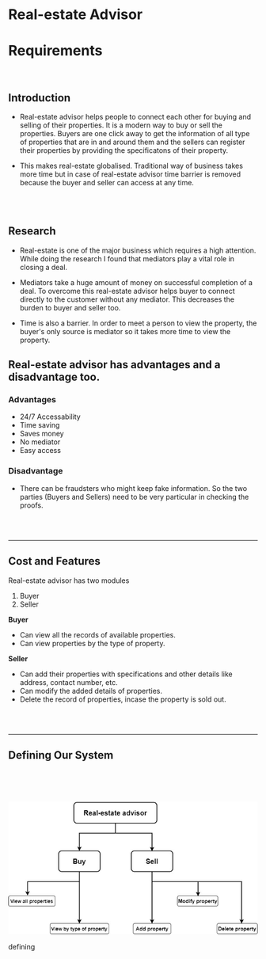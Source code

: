 # Real-estate Advisor

# Requirements
<br>

## Introduction

* Real-estate advisor helps people to connect each other for buying and selling of their properties. It is a modern way to buy or sell the properties. Buyers are one click away to get the information of all type of properties that are in and around them and the sellers can register their properties by providing the specificatons of their property.

* This makes real-estate globalised. Traditional way of business takes more time but in case of real-estate advisor time barrier is removed because the buyer and seller can access at any time.
<br>
<br>



## Research

 * Real-estate is one of the major business which requires a high attention. While doing the research I found that mediators play a vital role in closing a deal.

* Mediators take a huge amount of money on successful completion of a deal. To overcome this real-estate advisor helps buyer to connect directly to the customer without any mediator. This decreases the burden to buyer and seller too.

* Time is also a barrier. In order to meet a person to view the property, the buyer's only source is mediator so it takes more time to view the property.


## Real-estate advisor has advantages and a disadvantage too.

### Advantages 
* 24/7 Accessability
* Time saving
* Saves money
* No mediator
* Easy access

### Disadvantage
* There can be fraudsters who might keep fake information. So the two parties (Buyers and Sellers) need to be very particular in checking the proofs. 
<br>
<br>

---

## Cost and Features

Real-estate advisor has two modules <br>
1) Buyer
2) Seller

**Buyer**

* Can view all the records of available properties.
* Can view properties by the type of property.

**Seller**

* Can add their properties with specifications and other details like address, contact number, etc.
* Can modify the added details of properties.
* Delete the record of properties, incase the property is sold out.
<br>
<br>

---

## Defining Our System
<br>
<br>
<br>

![DOS](Defining_our_system.jpg)


defining









